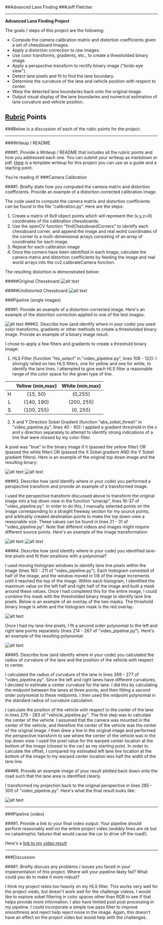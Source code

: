 ##Advanced Lane Finding
###Jeff Fletcher

---

**Advanced Lane Finding Project**

The goals / steps of this project are the following:

* Compute the camera calibration matrix and distortion coefficients given a set of chessboard images.
* Apply a distortion correction to raw images.
* Use color transforms, gradients, etc., to create a thresholded binary image.
* Apply a perspective transform to rectify binary image ("birds-eye view").
* Detect lane pixels and fit to find the lane boundary.
* Determine the curvature of the lane and vehicle position with respect to center.
* Warp the detected lane boundaries back onto the original image.
* Output visual display of the lane boundaries and numerical estimation of lane curvature and vehicle position.

[//]: # (Image References)

[image1]: ./camera_cal/calibration1.jpg "Original Chessboard"
[image2]: ./output_images/test_undist.jpg "Undistorted Chessboard"
[image3]: ./output_images/top_down.jpg "Top Down View"
[image4]: ./output_images/combined_binary.jpg "Binary Mask"
[image5]: ./output_images/original.jpg "Original Image"
[image6]: ./output_images/histogram_mask.jpg "Histogram Mask"
[image7]: ./output_images/curve_fitting.jpg "Curve Fitting"
[image8]: ./output_images/result.jpg "Result"
[video1]: ./output_images/project_video_labeled.mp4 "Video"

## [Rubric](https://review.udacity.com/#!/rubrics/571/view) Points
###Below is a discussion of each of the rubic points for the project.  

---
###Writeup / README

####1. Provide a Writeup / README that includes all the rubric points and how you addressed each one.  You can submit your writeup as markdown or pdf.  [Here](https://github.com/udacity/CarND-Advanced-Lane-Lines/blob/master/writeup_template.md) is a template writeup for this project you can use as a guide and a starting point.  

You're reading it!
###Camera Calibration

####1. Briefly state how you computed the camera matrix and distortion coefficients. Provide an example of a distortion corrected calibration image.

The code used to compute the camera matrix and distortion coefficients can be found in the file "calibration.py". Here are the steps:

1. Create a matrix of 6x9 object points which will represent the (x,y,z=0) coordinates of the calibration chessboards.
2. Use the openCV function "findChessboardCorners" to identify each chessboard corner, and append the image and real wolrd coordinates of the corner to a multi-dimensional arrays consisting of an array of coordinates for each image.
3. Repeat for each calibration image
4. Once the corners have been identified in each image, calculate the camera matrix and distortion coefficients by feeding the image and real world arrays into the cv2.calibrateCamera function.

The resulting distortion is demonstrated below:

#####Original Chessboard
![alt text][image1]

#####Undistorted Chessboard
![alt text][image2]

###Pipeline (single images)

####1. Provide an example of a distortion-corrected image.
Here's an example of the distortion correction applied to one of the test images:

![alt text][image3]
####2. Describe how (and identify where in your code) you used color transforms, gradients or other methods to create a thresholded binary image.  Provide an example of a binary image result.

I chose to apply a few filters and gradients to create a threshold binary image:

1. HLS Filter (function "hls_select" in "video_pipeline.py", lines 109 - 122): I strongly relied on two HLS filters, one for yellow and one for white, to identify the lane lines. I attempted to give each HLS filter a reasonable range of the color space for the given type of line.

|   |Yellow (min,max)| White (min,max)| 
|:-:|:--------------:|:--------------:| 
| H | (15, 50)       | (0,255)        | 
| L | (140, 190)     | (200, 255)     |
| S | (100, 255)     | (0, 255)       |

2. X and Y Direction Sobel Gradient (function "abs_sobel_thresh" in "video_pipeline.py", lines 40 - 60): I applied a gradient threshold in the x and y direction separately to attempt to identify strong indications of a line that were missed by my color filter. 

A pixel was "true" in the binary image if it (passed the yellow filter) OR (passed the white filter) OR (passed the X Sobel gradient AND the Y Sobel gradient filters).  Here is an example of the original top down image and the resulting binary:

![alt text][image3]
![alt text][image4]

####3. Describe how (and identify where in your code) you performed a perspective transform and provide an example of a transformed image.

I used the perspective transform discussed above to transform the original image into a top down view in the function "unwrap", lines 16-37 of "video_pipeline.py". In order to do this, I manually selected points on the image corresponding to a straight freeway section for my source points, and arbitratily created destination points to make the top down view a reasonable size. These values can be found in lines 21 - 31 of "video_pipeline.py". Note that different videos and images might require different source points. Here's an example of the image transformation: 

![alt text][image5]
![alt text][image3]

####4. Describe how (and identify where in your code) you identified lane-line pixels and fit their positions with a polynomial?

I used moving histogram windows to identify lane line pixels within the image (lines 183 - 211 of "video_pipeline.py"). Each histogram consisted of half of the image, and the window moved in 1/8 of the image increments until it reached the top of the image. Within each histogram, I identified the maximum value on the left half and right half of the image and built a mask around these values. Once I had completed this for the entire image, I could combine this mask with the thresholded binary image to identify lane line pixels. Below is an example of an overlay of the two masks. The threshold binary image is white and the histogram mask is the red overlay.

![alt text][image6]

Once I had my lane-line pixels, I fit a second order polynomial to the left and right lane points separately (lines 214 - 267 of "video_pipeline.py"). Here's an example of the resulting polynomial:

![alt text][image7]

####5. Describe how (and identify where in your code) you calculated the radius of curvature of the lane and the position of the vehicle with respect to center.

I calculated the radius of curvature of the lane in lines 269 - 277 of "video_pipeline.py". Since the left and right lanes have different curvatures, I decided to estimate a center curvature for the lane. I did this by calculating the midpoint between the lanes at three points, and then fitting a second order polynomial to these midpoints. I then used the midpoint polynomial in the standard radius of curvature calculation.

I calculate the position of the vehicle with respect to the center of the lane in lines 279 - 283 of "vehicle_pipeline.py". The first step was to calculate the center of the vehicle. I assumed that the camera was mounted in the center of the vehicle, and therefore the center of the vehicle was the center of the original image. I then drew a line in the original image and performed the perspective transform to see where the center of the vehicle was in the top down view. I used the pixel value for the warped center location at the bottom of the image (closest to the car) as my starting point. In order to calculate the offset, I compared my estimated left lane line location at the bottom of the image to my warped center location less half the width of the lane line.

####6. Provide an example image of your result plotted back down onto the road such that the lane area is identified clearly.

I transformed my projection back to the original perspective in lines 285 - 300 of "video_pipeline.py". Here's what the final result looks like:

![alt text][image8]

---

###Pipeline (video)

####1. Provide a link to your final video output.  Your pipeline should perform reasonably well on the entire project video (wobbly lines are ok but no catastrophic failures that would cause the car to drive off the road!).

Here's a [link to my video result](./project_video.mp4)

---

###Discussion

####1. Briefly discuss any problems / issues you faced in your implementation of this project.  Where will your pipeline likely fail?  What could you do to make it more robust?

I think my project relies too heavily on my HLS filter. This works very well for the project viedo, but doesn't work well for the challenge videos. I would like to explore sobel filtering in color spaces other than RGB to see if that helps provide more information. I also have limited post post processing in my pipeline. I could incorporate a simple low pass filter to improve smoothness and reject help reject noise in the image. Again, this doesn't have an effect on the project video but would help with the challenges.


